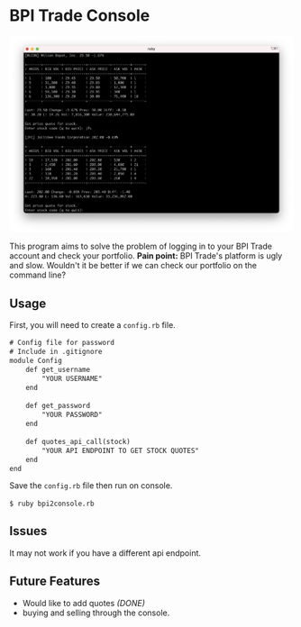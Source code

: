 # BPI Trade Console

![Screenshot](images/screen.png)

This program aims to solve the problem of logging in to your BPI Trade account and check your portfolio. **Pain point:** BPI Trade's platform is ugly and slow. Wouldn't it be better if we can check our portfolio on the command line? 

## Usage

First, you will need to create a `config.rb` file. 

	# Config file for password
	# Include in .gitignore
	module Config
		def get_username
			"YOUR USERNAME"
		end

		def get_password
			"YOUR PASSWORD"
		end

		def quotes_api_call(stock)
			"YOUR API ENDPOINT TO GET STOCK QUOTES"
		end
	end

Save the `config.rb` file then run on console.

`$ ruby bpi2console.rb` 

## Issues

It may not work if you have a different api endpoint.

## Future Features

- Would like to add quotes *(DONE)*
- buying and selling through the console.
